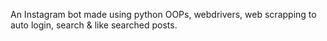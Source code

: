 An Instagram bot made using python OOPs, webdrivers, web scrapping to auto login, search & like searched posts.
